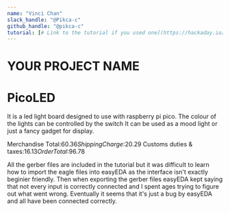 ```yaml
---
name: "Vinci Chan"
slack_handle: "@Pikca-c"
github_handle: "@pikca-c"
tutorial: [# Link to the tutorial if you used one](https://hackaday.io/project/182069-picolight-minimalist-light-for-product-shots)
---
```


# YOUR PROJECT NAME
# PicoLED

<!-- Describe your board in 2-3 sentences. What are you making? What will it do? -->
It is a led light board designed to use with raspberry pi pico.
The colour of the lights can be controlled by the switch
It can be used as a mood light or just a fancy gadget for display.
<!-- How much is it going to cost? -->
Merchandise Total:$60.36
Shipping Charge:$20.29
Customs duties & taxes:$16.13
Order Total:$96.78
<!-- Tell us a little bit about your design process. What were some challenges? What helped? ***Totally optional*** -->
All the gerber files are included in the tutorial but it was difficult to learn how to import the eagle files into easyEDA as the interface isn't exactly beginier friendly.
Then when exporting the gerber files easyEDA kept saying that not every input is correctly connected and I spent ages trying to figure out what went wrong.
Eventually it seems that it's just a bug by easyEDA and all have been connected correctly.
